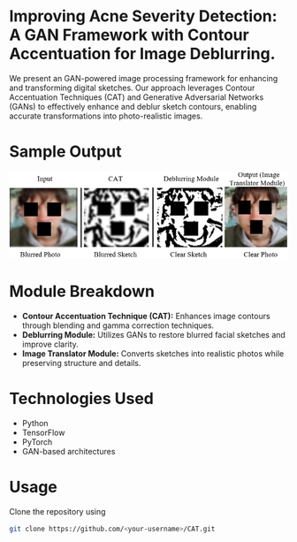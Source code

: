 # Improving Acne Severity Detection: A GAN Framework with Contour Accentuation for Image Deblurring.
We present an GAN-powered image processing framework for enhancing and transforming digital sketches. Our approach  leverages Contour Accentuation Techniques (CAT) and Generative Adversarial Networks (GANs) to effectively enhance and deblur sketch contours, enabling accurate transformations into photo-realistic images.

# Sample Output

<img src="images/Sample Output.PNG" alt="Network Architecture" width="600">

# Module Breakdown
- **Contour Accentuation Technique (CAT):** Enhances image contours through blending and gamma correction techniques.
- **Deblurring Module:** Utilizes GANs to restore blurred facial sketches and improve clarity.
- **Image Translator Module:** Converts sketches into realistic photos while preserving structure and details. 

# Technologies Used
- Python
- TensorFlow
- PyTorch
- GAN-based architectures

# Usage
Clone the repository using 
```bash
git clone https://github.com/<your-username>/CAT.git
```
